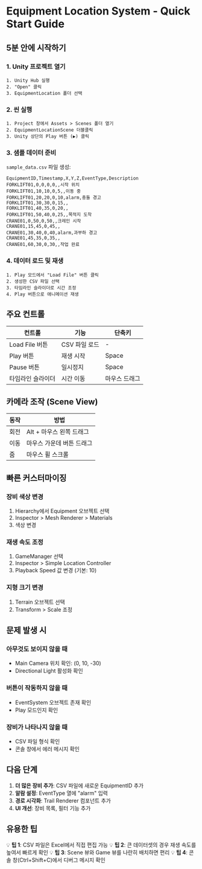 # Equipment Location System - Quick Start Guide

## 5분 안에 시작하기

### 1. Unity 프로젝트 열기
```
1. Unity Hub 실행
2. "Open" 클릭
3. EquipmentLocation 폴더 선택
```

### 2. 씬 실행
```
1. Project 창에서 Assets > Scenes 폴더 열기
2. EquipmentLocationScene 더블클릭
3. Unity 상단의 Play 버튼 (▶) 클릭
```

### 3. 샘플 데이터 준비

`sample_data.csv` 파일 생성:
```csv
EquipmentID,Timestamp,X,Y,Z,EventType,Description
FORKLIFT01,0,0,0,0,,시작 위치
FORKLIFT01,10,10,0,5,,이동 중
FORKLIFT01,20,20,0,10,alarm,충돌 경고
FORKLIFT01,30,30,0,15,,
FORKLIFT01,40,35,0,20,,
FORKLIFT01,50,40,0,25,,목적지 도착
CRANE01,0,50,0,50,,크레인 시작
CRANE01,15,45,0,45,,
CRANE01,30,40,0,40,alarm,과부하 경고
CRANE01,45,35,0,35,,
CRANE01,60,30,0,30,,작업 완료
```

### 4. 데이터 로드 및 재생
```
1. Play 모드에서 "Load File" 버튼 클릭
2. 생성한 CSV 파일 선택
3. 타임라인 슬라이더로 시간 조정
4. Play 버튼으로 애니메이션 재생
```

## 주요 컨트롤

| 컨트롤 | 기능 | 단축키 |
|--------|------|--------|
| Load File 버튼 | CSV 파일 로드 | - |
| Play 버튼 | 재생 시작 | Space |
| Pause 버튼 | 일시정지 | Space |
| 타임라인 슬라이더 | 시간 이동 | 마우스 드래그 |

## 카메라 조작 (Scene View)

| 동작 | 방법 |
|------|------|
| 회전 | Alt + 마우스 왼쪽 드래그 |
| 이동 | 마우스 가운데 버튼 드래그 |
| 줌 | 마우스 휠 스크롤 |

## 빠른 커스터마이징

### 장비 색상 변경
1. Hierarchy에서 Equipment 오브젝트 선택
2. Inspector > Mesh Renderer > Materials
3. 색상 변경

### 재생 속도 조정
1. GameManager 선택
2. Inspector > Simple Location Controller
3. Playback Speed 값 변경 (기본: 10)

### 지형 크기 변경
1. Terrain 오브젝트 선택
2. Transform > Scale 조정

## 문제 발생 시

### 아무것도 보이지 않을 때
- Main Camera 위치 확인: (0, 10, -30)
- Directional Light 활성화 확인

### 버튼이 작동하지 않을 때
- EventSystem 오브젝트 존재 확인
- Play 모드인지 확인

### 장비가 나타나지 않을 때
- CSV 파일 형식 확인
- 콘솔 창에서 에러 메시지 확인

## 다음 단계

1. **더 많은 장비 추가**: CSV 파일에 새로운 EquipmentID 추가
2. **알람 설정**: EventType 열에 "alarm" 입력
3. **경로 시각화**: Trail Renderer 컴포넌트 추가
4. **UI 개선**: 장비 목록, 필터 기능 추가

## 유용한 팁

💡 **팁 1**: CSV 파일은 Excel에서 직접 편집 가능
💡 **팁 2**: 큰 데이터셋의 경우 재생 속도를 높여서 빠르게 확인
💡 **팁 3**: Scene 뷰와 Game 뷰를 나란히 배치하면 편리
💡 **팁 4**: 콘솔 창(Ctrl+Shift+C)에서 디버그 메시지 확인